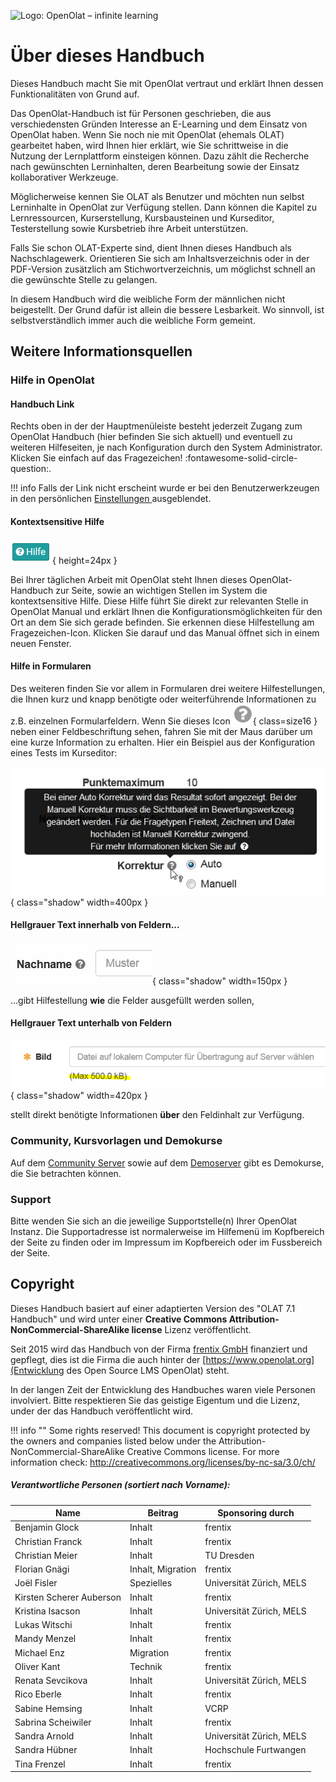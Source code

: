 ![Logo: OpenOlat – infinite learning](../../../assets/OpenOlat_Logo_claim_RGB.png)

# Über dieses Handbuch

Dieses Handbuch macht Sie mit OpenOlat vertraut und erklärt Ihnen dessen Funktionalitäten von Grund auf.

Das OpenOlat-Handbuch ist für Personen geschrieben, die aus verschiedensten Gründen Interesse an E-Learning und dem Einsatz von OpenOlat haben. Wenn Sie noch nie mit OpenOlat (ehemals OLAT) gearbeitet haben, wird Ihnen hier erklärt, wie Sie schrittweise in die Nutzung der Lernplattform einsteigen können. Dazu zählt die Recherche nach gewünschten Lerninhalten, deren Bearbeitung sowie der Einsatz kollaborativer Werkzeuge.

Möglicherweise kennen Sie OLAT als Benutzer und möchten nun selbst Lerninhalte in OpenOlat zur Verfügung stellen. Dann können die Kapitel zu Lernressourcen, Kurserstellung, Kursbausteinen und Kurseditor, Testerstellung sowie Kursbetrieb ihre Arbeit unterstützen.

Falls Sie schon OLAT-Experte sind, dient Ihnen dieses Handbuch als Nachschlagewerk. Orientieren Sie sich am Inhaltsverzeichnis oder in der PDF-Version zusätzlich am Stichwortverzeichnis, um möglichst schnell an die gewünschte Stelle zu gelangen.

In diesem Handbuch wird die weibliche Form der männlichen nicht beigestellt. Der Grund dafür ist allein die bessere Lesbarkeit. Wo sinnvoll, ist selbstverständlich immer auch die weibliche Form gemeint.



## Weitere Informationsquellen

### Hilfe in OpenOlat

#### Handbuch Link

Rechts oben in der der Hauptmenüleiste besteht jederzeit Zugang zum OpenOlat
Handbuch (hier befinden Sie sich aktuell) und eventuell zu weiteren
Hilfeseiten, je nach Konfiguration durch den System Administrator.  Klicken
Sie einfach auf das Fragezeichen! :fontawesome-solid-circle-question:.

!!! info
	Falls der Link nicht erscheint wurde er bei den Benutzerwerkzeugen in den
	persönlichen [Einstellungen ](../personal/Configuration.de.md)ausgeblendet.

#### Kontextsensitive Hilfe

![](assets/Hilfe.png){ height=24px }

Bei Ihrer täglichen Arbeit mit OpenOlat steht Ihnen dieses OpenOlat-Handbuch
zur Seite, sowie an wichtigen Stellen im System die  kontextsensitive Hilfe.
Diese Hilfe führt Sie direkt zur relevanten Stelle in OpenOlat Manual und
erklärt Ihnen die Konfigurationsmöglichkeiten für den Ort an dem Sie sich
gerade befinden. Sie erkennen diese Hilfestellung am Fragezeichen-Icon.
Klicken Sie darauf und das Manual öffnet sich in einem neuen Fenster.


#### Hilfe in Formularen

Des weiteren finden Sie vor allem in Formularen drei weitere Hilfestellungen,
die Ihnen kurz und knapp benötigte oder weiterführende Informationen zu z.B.
einzelnen Formularfeldern. Wenn Sie dieses Icon
![](assets/hover_help.png){ class=size16 }
neben einer Feldbeschriftung sehen, fahren Sie mit der Maus darüber um eine
kurze Information zu erhalten. Hier ein Beispiel aus der Konfiguration eines
Tests im Kurseditor:

![](assets/Beispiel_Fragezeichen.jpg){ class="shadow" width=400px }


#### Hellgrauer Text innerhalb von Feldern...

![](assets/help_gui_demo.jpg){ class="shadow" width=150px }

...gibt Hilfestellung **wie** die Felder ausgefüllt werden sollen,


#### Hellgrauer Text unterhalb von Feldern 

![](assets/help_gui_demo1.png){ class="shadow" width=420px }

stellt direkt benötigte Informationen **über** den Feldinhalt zur Verfügung.


### Community, Kursvorlagen und Demokurse

Auf dem [Community Server](https://community.openolat.org) sowie auf dem [Demoserver](https://learn.olat.com "Demoserver") gibt es Demokurse,
die Sie betrachten können.

### Support

Bitte wenden Sie sich an die jeweilige Supportstelle(n) Ihrer OpenOlat
Instanz. Die Supportadresse ist normalerweise im Hilfemenü im Kopfbereich der Seite zu finden oder im Impressum im Kopfbereich oder im Fussbereich der Seite. 



## Copyright

Dieses Handbuch basiert auf einer adaptierten Version des "OLAT 7.1 Handbuch" und wird unter einer 
**Creative Commons Attribution-NonCommercial-ShareAlike license** Lizenz veröffentlicht.

Seit 2015 wird das Handbuch von der Firma [frentix GmbH](https://www.frentix.com/) finanziert und gepflegt, dies
ist die Firma die auch hinter der [https://www.openolat.org](Entwicklung des Open Source LMS OpenOlat) steht.  

In der langen Zeit der Entwicklung des Handbuches waren viele Personen involviert. Bitte respektieren Sie 
das geistige Eigentum und die Lizenz, under der das Handbuch veröffentlicht wird. 

!!! info ""
	Some rights reserved! This document is copyright protected by the owners and companies listed below under the Attribution-NonCommercial-ShareAlike Creative Commons license. For more information check:
	<http://creativecommons.org/licenses/by-nc-sa/3.0/ch/>

##### Verantwortliche Personen (sortiert nach Vorname):

| Name | Beitrag | Sponsoring durch |
| ---- | ------------ | ----------- |
| Benjamin Glock | Inhalt | frentix |
| Christian Franck | Inhalt | frentix |
| Christian Meier | Inhalt | TU Dresden |
| Florian Gnägi | Inhalt, Migration | frentix |
| Joël Fisler | Spezielles | Universität Zürich, MELS |
| Kirsten Scherer Auberson | Inhalt | frentix |
| Kristina Isacson | Inhalt | Universität Zürich, MELS  |
| Lukas Witschi | Inhalt | frentix |
| Mandy Menzel | Inhalt | frentix |
| Michael Enz | Migration | frentix |
| Oliver Kant | Technik | frentix |
| Renata Sevcikova | Inhalt | Universität Zürich, MELS |
| Rico Eberle | Inhalt | frentix |
| Sabine Hemsing | Inhalt | VCRP |
| Sabrina Scheiwiler | Inhalt | frentix |
| Sandra Arnold | Inhalt | Universität Zürich, MELS |
| Sandra Hübner | Inhalt | Hochschule Furtwangen |
| Tina Frenzel | Inhalt | frentix |

